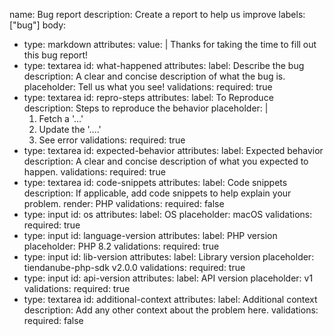 name: Bug report
description: Create a report to help us improve
labels: ["bug"]
body:
- type: markdown
  attributes:
  value: |
  Thanks for taking the time to fill out this bug report!
- type: textarea
  id: what-happened
  attributes:
  label: Describe the bug
  description: A clear and concise description of what the bug is.
  placeholder: Tell us what you see!
  validations:
  required: true
- type: textarea
  id: repro-steps
  attributes:
  label: To Reproduce
  description: Steps to reproduce the behavior
  placeholder: |
  1. Fetch a '...'
  2. Update the '....'
  3. See error
  validations:
  required: true
- type: textarea
  id: expected-behavior
  attributes:
  label: Expected behavior
  description: A clear and concise description of what you expected to happen.
  validations:
  required: true
- type: textarea
  id: code-snippets
  attributes:
  label: Code snippets
  description: If applicable, add code snippets to help explain your problem.
  render: PHP
  validations:
  required: false
- type: input
  id: os
  attributes:
  label: OS
  placeholder: macOS
  validations:
  required: true
- type: input
  id: language-version
  attributes:
  label: PHP version
  placeholder: PHP 8.2
  validations:
  required: true
- type: input
  id: lib-version
  attributes:
  label: Library version
  placeholder: tiendanube-php-sdk v2.0.0
  validations:
  required: true
- type: input
  id: api-version
  attributes:
  label: API version
  placeholder: v1
  validations:
  required: true
- type: textarea
  id: additional-context
  attributes:
  label: Additional context
  description: Add any other context about the problem here.
  validations:
  required: false

